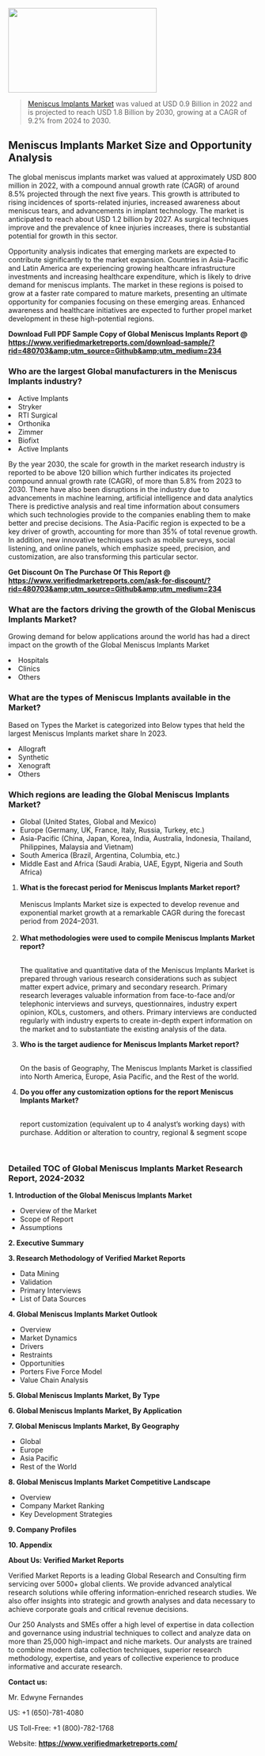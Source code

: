 <img src="https://ffe5etoiles.com/wp-content/uploads/2024/12/MST1-300x171.png" alt="" width="300" height="171" class="alignnone size-medium wp-image-20088" /><blockquote><p><p><a href="https://www.verifiedmarketreports.com/download-sample/?rid=480703&utm_source=Github&utm_medium=234" target="_blank">Meniscus Implants Market</a> was valued at USD 0.9 Billion in 2022 and is projected to reach USD 1.8 Billion by 2030, growing at a CAGR of 9.2% from 2024 to 2030.</p></blockquote><p><h2>Meniscus Implants Market Size and Opportunity Analysis</h2><p>The global meniscus implants market was valued at approximately USD 800 million in 2022, with a compound annual growth rate (CAGR) of around 8.5% projected through the next five years. This growth is attributed to rising incidences of sports-related injuries, increased awareness about meniscus tears, and advancements in implant technology. The market is anticipated to reach about USD 1.2 billion by 2027. As surgical techniques improve and the prevalence of knee injuries increases, there is substantial potential for growth in this sector.</p><p>Opportunity analysis indicates that emerging markets are expected to contribute significantly to the market expansion. Countries in Asia-Pacific and Latin America are experiencing growing healthcare infrastructure investments and increasing healthcare expenditure, which is likely to drive demand for meniscus implants. The market in these regions is poised to grow at a faster rate compared to mature markets, presenting an ultimate opportunity for companies focusing on these emerging areas. Enhanced awareness and healthcare initiatives are expected to further propel market development in these high-potential regions.</p></p><p class=""><strong>Download Full PDF Sample Copy of Global Meniscus Implants Report @ <a href="https://www.verifiedmarketreports.com/download-sample/?rid=480703&amp;utm_source=Github&amp;utm_medium=234" target="_blank">https://www.verifiedmarketreports.com/download-sample/?rid=480703&amp;utm_source=Github&amp;utm_medium=234</a></strong></p><h3 id="" class="">Who are the largest Global manufacturers in the Meniscus Implants industry?</h3><p><li>Active Implants</li><li> Stryker</li><li> RTI Surgical</li><li> Orthonika</li><li> Zimmer</li><li> Biofixt</li><li> Active Implants</li></p><div class=""><div class="" dir="" data-message-author-role="" data-message-id="" data-message-model-slug=""><div class=""><div class=""><div class=""><div class="" dir="" data-message-author-role="" data-message-id="" data-message-model-slug=""><div class=""><div class=""><p>By the year 2030, the scale for growth in the market research industry is reported to be above 120 billion which further indicates its projected compound annual growth rate (CAGR), of more than 5.8% from 2023 to 2030. There have also been disruptions in the industry due to advancements in machine learning, artificial intelligence and data analytics There is predictive analysis and real time information about consumers which such technologies provide to the companies enabling them to make better and precise decisions. The Asia-Pacific region is expected to be a key driver of growth, accounting for more than 35% of total revenue growth. In addition, new innovative techniques such as mobile surveys, social listening, and online panels, which emphasize speed, precision, and customization, are also transforming this particular sector.</p><p><strong>Get Discount On The Purchase Of This Report @&nbsp; <a href="https://www.verifiedmarketreports.com/ask-for-discount/?rid=480703&amp;utm_source=Github&amp;utm_medium=234" target="_blank">https://www.verifiedmarketreports.com/ask-for-discount/?rid=480703&amp;utm_source=Github&amp;utm_medium=234</a></strong></p></div></div></div></div></div></div></div></div><h3 id="" class="">What are the factors driving the growth of the Global Meniscus Implants Market?</h3><p id="" class="">Growing demand for below applications around the world has had a direct impact on the growth of the Global Meniscus Implants Market</p><p id="" class=""><li>Hospitals</li><li> Clinics</li><li> Others</li></p><h3 id="" class="">What are the types of Meniscus Implants available in the Market?</h3><p id="" class="">Based on Types the Market is categorized into Below types that held the largest Meniscus Implants market share In 2023.</p><p id="" class=""><li>Allograft</li><li> Synthetic</li><li> Xenograft</li><li> Others</li></p><h3 id="" class="">Which regions are leading the Global Meniscus Implants Market?</h3><ul><li>Global (United States, Global and Mexico)</li><li>Europe (Germany, UK, France, Italy, Russia, Turkey, etc.)</li><li>Asia-Pacific (China, Japan, Korea, India, Australia, Indonesia, Thailand, Philippines, Malaysia and Vietnam)</li><li>South America (Brazil, Argentina, Columbia, etc.)</li><li>Middle East and Africa (Saudi Arabia, UAE, Egypt, Nigeria and South Africa)</li></ul><p><ol><li><strong>What is the forecast period for Meniscus Implants Market report?<br /></strong><br /><span data-sheets-root="1" data-sheets-value="{&quot;1&quot;:2,&quot;2&quot;:&quot;XXXX size is expected to develop revenue and exponential market growth at a remarkable CAGR during the forecast period from 2024&ndash;2030.&quot;}" data-sheets-userformat="{&quot;2&quot;:12674,&quot;4&quot;:{&quot;1&quot;:2,&quot;2&quot;:16776960},&quot;10&quot;:2,&quot;11&quot;:0,&quot;15&quot;:&quot;Arial&quot;,&quot;16&quot;:12}">Meniscus Implants Market size is expected to develop revenue and exponential market growth at a remarkable CAGR during the forecast period from 2024&ndash;2031.</span><br /><br /></li><li><strong>What methodologies were used to compile Meniscus Implants Market report?<br /><br /></strong><p>The qualitative and quantitative data of the&nbsp;Meniscus Implants Market is prepared through various research considerations such as subject matter expert advice, primary and secondary research. Primary research leverages valuable information from face-to-face and/or telephonic interviews and surveys, questionnaires, industry expert opinion, KOLs, customers, and others. Primary interviews are conducted regularly with industry experts to create in-depth expert information on the market and to substantiate the existing analysis of the data.&nbsp;</p></li><li><strong>Who is the target audience for Meniscus Implants Market report?<br /><br /></strong><p>On the basis of Geography, The&nbsp;Meniscus Implants Market is classified into North America, Europe, Asia Pacific, and the Rest of the world.</p></li><li><strong>Do you offer any customization options for the report Meniscus Implants Market?<br /><br /></strong><p>report customization (equivalent up to 4 analyst&rsquo;s working days) with purchase. Addition or alteration to country, regional &amp; segment scope</p><p>&nbsp;</p></li></ol></p><h3 id="" class="">Detailed TOC of Global Meniscus Implants Market Research Report, 2024-2032</h3><p id="" class=""><strong>1. Introduction of the Global Meniscus Implants Market</strong></p><ul><li>Overview of the Market</li><li>Scope of Report</li><li>Assumptions</li></ul><p id="" class=""><strong>2. Executive Summary</strong></p><p id="" class=""><strong>3. Research Methodology of&nbsp;Verified Market Reports</strong></p><ul><li>Data Mining</li><li>Validation</li><li>Primary Interviews</li><li>List of Data Sources</li></ul><p id="" class=""><strong>4. Global Meniscus Implants Market Outlook</strong></p><ul><li>Overview</li><li>Market Dynamics</li><li>Drivers</li><li>Restraints</li><li>Opportunities</li><li>Porters Five Force Model</li><li>Value Chain Analysis</li></ul><p id="" class=""><strong>5. Global Meniscus Implants Market, By&nbsp;Type</strong></p><p id="" class=""><strong>6. Global Meniscus Implants Market, By Application</strong></p><p id="" class=""><strong>7. Global Meniscus Implants Market, By Geography</strong></p><ul><li>Global</li><li>Europe</li><li>Asia Pacific</li><li>Rest of the World</li></ul><p id="" class=""><strong>8. Global Meniscus Implants Market Competitive Landscape</strong></p><ul><li>Overview</li><li>Company Market Ranking</li><li>Key Development Strategies</li></ul><p id="" class=""><strong>9. Company Profiles</strong></p><p id="" class=""><strong>10. Appendix</strong></p><p id="" class=""><strong>About Us: Verified Market Reports</strong></p><p id="" class="">Verified Market Reports is a leading Global Research and Consulting firm servicing over 5000+ global clients. We provide advanced analytical research solutions while offering information-enriched research studies. We also offer insights into strategic and growth analyses and data necessary to achieve corporate goals and critical revenue decisions.</p><p id="" class="">Our 250 Analysts and SMEs offer a high level of expertise in data collection and governance using industrial techniques to collect and analyze data on more than 25,000 high-impact and niche markets. Our analysts are trained to combine modern data collection techniques, superior research methodology, expertise, and years of collective experience to produce informative and accurate research.</p><p id="" class=""><strong>Contact us:</strong></p><p id="" class="">Mr. Edwyne Fernandes</p><p id="" class="">US: +1 (650)-781-4080</p><p id="" class="">US Toll-Free: +1 (800)-782-1768</p><p id="" class="">Website: <a target="" data-test-app-aware-link=""><strong>https://www.verifiedmarketreports.com/</strong></a></p>
